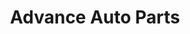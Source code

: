 ---
title: "Advance Auto Parts"
url: /richmond/advance-auto-parts-chamberlayne-avenue/
shop: Autoteile
---